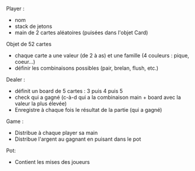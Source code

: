 Player :
- nom
- stack de jetons
- main de 2 cartes aléatoires (puisées dans l'objet Card)

Objet de 52 cartes
- chaque carte a une valeur (de 2 à as) et une famille (4 couleurs : pique, coeur...)
- définir les combinaisons possibles (pair, brelan, flush, etc.)

Dealer :
- définit un board de 5 cartes : 3 puis 4 puis 5
- check qui a gagné (c-à-d qui a la combinaison main + board avec la valeur la plus élevée)
- Enregistre à chaque fois le résultat de la partie (qui a gagné)

Game :
- Distribue à chaque player sa main
- Distribue l'argent au gagnant en puisant dans le pot

Pot:
- Contient les mises des joueurs
